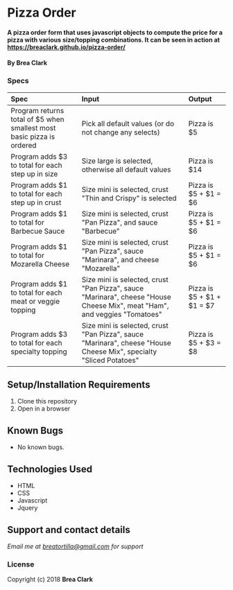 # Pizza Order

#### A pizza order form that uses javascript objects to compute the price for a pizza with various size/topping combinations. It can be seen in action at https://breaclark.github.io/pizza-order/

#### By **Brea Clark**

### Specs
| Spec | Input | Output |
| :-------------     | :------------- | :------------- |
| Program returns total of $5 when smallest most basic pizza is ordered | Pick all default values (or do not change any selects) | Pizza is $5 |
| Program adds $3 to total for each step up in size| Size large is selected, otherwise all default values | Pizza is $14 |
| Program adds $1 to total for each step up in crust | Size mini is selected, crust "Thin and Crispy" is selected | Pizza is  $5 + $1 = $6|
| Program adds $1 to total for Barbecue Sauce | Size mini is selected, crust "Pan Pizza", and sauce "Barbecue" | Pizza is $5 + $1 = $6 |
| Program adds $1 to total for Mozarella Cheese |  Size mini is selected, crust "Pan Pizza", sauce "Marinara", and cheese "Mozarella"| Pizza is $5 + $1 = $6 |
| Program adds $1 to total for each meat or veggie topping |  Size mini is selected, crust "Pan Pizza", sauce "Marinara", cheese "House Cheese Mix", meat "Ham", and veggies "Tomatoes"| Pizza is $5 + $1 + $1 = $7 |
| Program adds $3 to total for each specialty topping |  Size mini is selected, crust "Pan Pizza", sauce "Marinara", cheese "House Cheese Mix", specialty "Sliced Potatoes"| Pizza is $5 + $3 = $8 |


## Setup/Installation Requirements

1. Clone this repository
2. Open in a browser

## Known Bugs
* No known bugs.

## Technologies Used
* HTML
* CSS
* Javascript
* Jquery

## Support and contact details

_Email me at breatortilla@gmail.com for support_

### License

Copyright (c) 2018 **Brea Clark**
